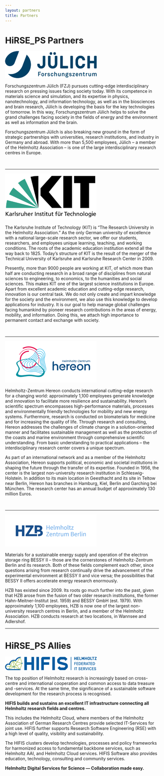```yaml
---
layout: partners
title: Partners
---
```

# HiRSE_PS Partners


<div> <a href="https://www.fz-juelich.de/portal/EN/AboutUs/_node.html"><img width="300" src="assets/FZj_Logo.jpg"></a> </div>

Forschungszentrum Jülich (FZJ) pursues cutting-edge interdisciplinary research on pressing issues facing society today. With its competence in materials science and simulation, and its expertise in physics, nanotechnology, and information technology, as well as in the biosciences and brain research, Jülich is developing the basis for the key technologies of tomorrow. In this way, Forschungszentrum Jülich helps to solve the grand challenges facing society in the fields of energy and the environment as well as information and the brain. 

Forschungszentrum Jülich is also breaking new ground in the form of strategic partnerships with universities, research institutions, and industry in Germany and abroad. With more than 5,500 employees, Jülich – a member of the Helmholtz Association – is one of the large interdisciplinary research centres in Europe.


<br/>

---
<div> <a href="https://www.kit.edu/kit/english/index.php"><img width="300" src="assets/1000px-Logo_KIT.svg.png"></a> </div>

The Karlsruhe Institute of Technology (KIT) is “The Research University in the Helmholtz Association.” As the only German university of excellence with a national large-scale research sector, we offer our students, researchers, and employees unique learning, teaching, and working conditions. The roots of the academic education institution extend all the way back to 1825. Today’s structure of KIT is the result of the merger of the Technical University of Karlsruhe and Karlsruhe Research Center in 2009.

Presently, more than 9000 people are working at KIT, of which more than half are conducting research in a broad range of disciplines from natural sciences to engineering, to economics, to the humanities and social sciences. This makes KIT one of the largest science institutions in Europe. Apart from excellent academic education and cutting-edge research, innovation is our central task. We do not only create and impart knowledge for the society and the environment, we also use this knowledge to develop applications for industry. It is our goal to help manage global challenges facing humankind by pioneer research contributions in the areas of energy, mobility, and information. Doing this, we attach high importance to permanent contact and exchange with society. 

<br/>

---
<div> <a href="https://www.hereon.de/about_us/index.php.en"><img width="300" src="assets/hereon.png"></a> </div>

Helmholtz-Zentrum Hereon conducts international cutting-edge research for a changing world: approximately 1,100 employees generate knowledge and innovation to facilitate more resilience and sustainability. Hereon’s scientific spectrum encompasses high-performance materials, processes and environmentally friendly technologies for mobility and new energy systems. Furthermore, research is conducted on biomaterials for medicine and for increasing the quality of life. Through research and consulting, Hereon addresses the challenges of climate change in a solution-oriented manner and facilitates sustainable management as well as the protection of the coasts and marine environment through comprehensive scientific understanding. From basic understanding to practical applications – the interdisciplinary research center covers a unique spectrum.

As part of an international network and as a member of the Helmholtz Association, Hereon supports political, economic and societal institutions in shaping the future through the transfer of its expertise. Founded in 1956, the center is the largest non-university research institution in Schleswig-Holstein. In addition to its main location in Geesthacht and its site in Teltow near Berlin, Hereon has branches in Hamburg, Kiel, Berlin and Garching bei München. The research center has an annual budget of approximately 130 million Euros.

<br/>

---
<div> <a href="https://www.helmholtz-berlin.de/zentrum/index_en.html"><img width="300" src="assets/hzb-logo-a4-rgb.jpg"></a> </div>

Materials for a sustainable energy supply and operation of the electron storage ring BESSY II – those are the cornerstones of Helmholtz-Zentrum Berlin and its research. Both of these fields complement each other, since questions arising from research continually drive the advancement of the experimental environment at BESSY II and vice versa; the possibilities that BESSY II offers accelerate energy research enormously.

HZB has existed since 2009. Its roots go much further into the past, given that HZB arose from the fusion of two older research institutions, the former Hahn-Meitner-Institut (est. 1959) and BESSY GmbH (est. 1979). With approximately 1,100 employees, HZB is now one of the largest non-university research centres in Berlin, and a member of the Helmholtz Association. HZB conducts research at two locations, in Wannsee and Adlershof.
<br/>

---
# HiRSE_PS Allies

<div> <a href="https://www.hifis.net/"><img width="300" src="assets/HIFIS_Logo_short_RGB_cropped.svg"></a> </div>

The top position of Helmholtz research is increasingly based on cross-centre and international cooperation and common access to data treasure and -services. At the same time, the significance of a sustainable software development for the research process is recognised.

**HIFIS builds and sustains an excellent IT infrastructure connecting all Helmholtz research fields and centres.**

This includes the Helmholtz Cloud, where members of the Helmholtz Association of German Research Centres provide selected IT-Services for joint use. HIFIS further supports Research Software Engineering (RSE) with a high level of quality, visibility and sustainability.

The HIFIS clusters develop technologies, processes and policy frameworks for harmonized access to fundamental backbone services, such as Helmholtz AAI, and Helmholtz Cloud services. HIFIS Software also provides education, technology, consulting and community services.

**Helmholtz Digital Services for Science — Collaboration made easy.**

